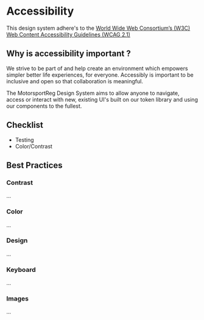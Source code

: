 # Accessibility

This design system adhere's to the [World Wide Web Consortium’s (W3C) Web Content Accessibility Guidelines (WCAG 2.1)](https://www.w3.org/TR/WCAG21/)

## Why is accessibility important ?

We strive to be part of and help create an environment which empowers simpler better life experiences, for everyone. Accessibly is important to be inclusive and open so that collaboration is meaningful.

The MotorsportReg Design System aims to allow anyone to navigate, access or interact with new, existing UI's built on our token library and using our components to the fullest.

## Checklist

- Testing
- Color/Contrast

## Best Practices

### Contrast

...

### Color

...

### Design

...

### Keyboard

...

### Images

...
